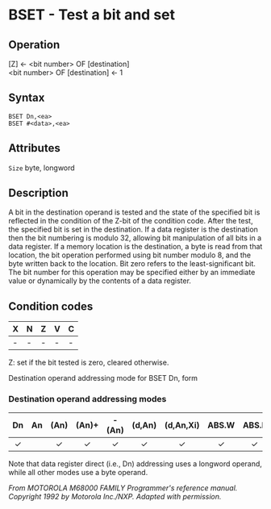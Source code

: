 # BSET - Test a bit and set

## Operation
[Z] ← \<bit number\> OF [destination]<br/>
\<bit number\> OF [destination] ← 1

## Syntax
```assembly
BSET Dn,<ea>
BSET #<data>,<ea>
```

## Attributes
`Size` byte, longword

## Description
A bit in the destination operand is tested and the state of the
specified bit is reflected in the condition of the Z-bit of the
condition code. After the test, the specified bit is set in the
destination. If a data register is the destination then the bit
numbering is modulo 32, allowing bit manipulation of all bits in
a data register. If a memory location is the destination, a byte is
read from that location, the bit operation performed using bit
number modulo 8, and the byte written back to the location. Bit
zero refers to the least-significant bit. The bit number for this
operation may be specified either by an immediate value or
dynamically by the contents of a data register.

## Condition codes
|X|N|Z|V|C|
|--|--|--|--|--|
|-|-|-|-|-|

Z: set if the bit tested is zero, cleared otherwise.

Destination operand addressing mode for BSET Dn,<ea> form

### Destination operand addressing modes
|Dn|An|(An)|(An)+|-(An)|(d,An)|(d,An,Xi)|ABS.W|ABS.L|(d,PC)|(d,PC,Xn)|imm|
|:-:|:-:|:-:|:-:|:-:|:-:|:-:|:-:|:-:|:-:|:-:|:-:|
|✓||✓|✓|✓|✓|✓|✓|✓||||

Note that data register direct (i.e., Dn) addressing uses a longword operand, while all other modes use a byte operand.

*From MOTOROLA M68000 FAMILY Programmer's reference manual. Copyright 1992 by Motorola Inc./NXP. Adapted with permission.*